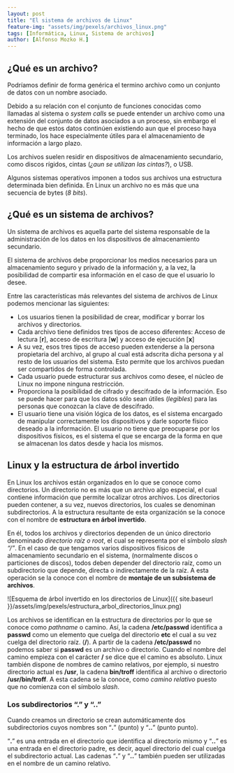 ```yaml
---
layout: post
title: "El sistema de archivos de Linux"
feature-img: "assets/img/pexels/archivos_linux.png"
tags: [Informática, Linux, Sistema de archivos]
author: [Alfonso Mozko H.]
---
```

## ¿Qué es un archivo?
Podríamos definir de forma genérica el termino archivo como un conjunto de datos con un nombre asociado. 

Debido a su relación con el conjunto de funciones conocidas como llamadas al sistema o *system calls* se puede entender un archivo como una extensión del conjunto de datos asociados a un proceso, sin embargo el hecho de que estos datos continúen existiendo aun que el proceso haya terminado, los hace especialmente útiles para el almacenamiento de información a largo plazo.
 
Los archivos suelen residir en dispositivos de almacenamiento secundario, como discos rígidos, cintas (*¿aun se utilizan las cintas?*), o USB. 

Algunos sistemas operativos imponen a todos sus archivos una estructura determinada bien definida. En Linux un archivo no es más que una secuencia de bytes (*8 bits*).

## ¿Qué es un sistema de archivos? 
Un sistema de archivos es aquella parte del sistema responsable de la administración de los datos en los dispositivos de almacenamiento secundario.

El sistema de archivos debe proporcionar los medios necesarios para un almacenamiento seguro y privado de la información y, a la vez, la posibilidad de compartir esa información en el caso de que el usuario lo desee.

Entre las características más relevantes del sistema de archivos de Linux podemos mencionar las siguientes: 

+ Los usuarios tienen la posibilidad de crear, modificar y borrar los archivos y directorios.
+ Cada archivo tiene definidos tres tipos de acceso diferentes: Acceso de lectura [**r**], acceso de escritura [**w**] y acceso de ejecución [**x**] 
+ A su vez, esos tres tipos de acceso pueden extenderse a la persona propietaria del archivo, al grupo al cual está adscrita dicha persona y al resto de los usuarios del sistema. Esto permite que los archivos puedan ser compartidos de forma controlada.
+ Cada usuario puede estructurar sus archivos como desee, el núcleo de Linux no impone ninguna restricción.
+ Proporciona la posibilidad de cifrado y descifrado de la información. Eso se puede hacer para que los datos sólo sean útiles (*legibles*) para las personas que conozcan la clave de descifrado.
+ El usuario tiene una visión lógica de los datos, es el sistema encargado de manipular correctamente los dispositivos y darle soporte físico deseado a la información. El usuario no tiene que preocuparse por los dispositivos físicos, es el sistema el que se encarga de la forma en que se almacenan los datos desde y hacia los mismos.

## Linux y la estructura de árbol invertido 
En Linux los archivos están organizados en lo que se conoce como directorios. Un directorio no es más que un archivo algo especial, el cual contiene información que permite localizar otros archivos. Los directorios pueden contener, a su vez, nuevos directorios, los cuales se denominan subdirectorios.
A la estructura resultante de esta organización se la conoce con el nombre de **estructura en árbol invertido**.

En él, todos los archivos y directorios dependen de un único directorio denominado *directorio raíz o root*, el cual se representa por el símbolo *slash “/”*. En el caso de que tengamos varios dispositivos físicos de almacenamiento secundario en el sistema, (normalmente discos o particiones de discos), todos deben depender del directorio raíz, como un subdirectorio que depende, directa o indirectamente de la raíz. A esta operación se la conoce con el nombre de **montaje de un subsistema de archivos**.

![Esquema de árbol invertido en los directorios de Linux]({{ site.baseurl }}/assets/img/pexels/estructura_arbol_directorios_linux.png)

Los archivos se identifican en la estructura de directorios por lo que se conoce como *pathname* o camino. Así, la cadena **/etc/passwd** identifica a **passwd** como un elemento que cuelga del directorio **etc** el cual a su vez cuelga del directorio raíz. (**/**). A partir de la cadena **/etc/passwd** no podemos saber si **passwd** es un archivo o directorio. Cuando el nombre del camino empieza con el carácter **/** se dice que el camino es absoluto. Linux también dispone de nombres de camino relativos, por ejemplo, si nuestro directorio actual es **/usr**, la cadena **bin/troff** identifica al archivo o directorio **/usr/bin/troff**. A esta cadena se la conoce, como *camino relativo* puesto que no comienza con el símbolo *slash*.

### Los subdirectorios “.” y “..”
Cuando creamos un directorio se crean automáticamente dos subdirectorios cuyos nombres son “**.**” (punto) y “**..**” (punto punto). 

“**.**” es una entrada en el directorio que identifica al directorio mismo y “**..**” es una entrada en el directorio padre, es decir, aquel directorio del cual cuelga el subdirectorio actual. Las cadenas “**.**” y “**..**” también pueden ser utilizadas en el nombre de un camino relativo.    

        
